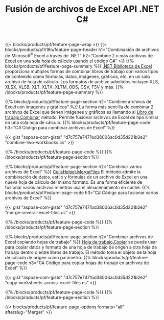 ﻿---
title: Fusión de archivos de Excel API .NET C#
url: /es/net/merger/
description: Concatene archivos de hojas de cálculo de Excel y OpenOffice con solo unas pocas líneas de código C#.
---
{{< blocks/products/pf/feature-page-wrap >}}
{{< blocks/products/pf/i18n/feature-page-header h1="Combinación de archivos de Microsoft<sup>&reg;</sup> Excel a través de .NET" h2="Combine 2 o más archivos de Excel en una sola hoja de cálculo usando el código C#" >}}
{{% blocks/products/pf/feature-page-summary %}}
[.NET Biblioteca de Excel](/cells/net/) proporciona múltiples formas de combinar libros de trabajo con varios tipos de contenido como fórmulas, datos, imágenes, gráficos, etc. en un solo archivo de hoja de cálculo. Los formatos de archivo admitidos incluyen XLS, XLSX, XLSB, XLT, XLTX, XLTM, ODS, CSV, TSV y más.
{{% /blocks/products/pf/feature-page-summary %}}

{{% blocks/products/pf/feature-page-section h2="Combine archivos de Excel con imágenes y gráficos" %}}
La forma más sencilla de combinar 2 archivos de Excel que tienen imágenes y gráficos es llamando al [Libro de trabajo.Combinar](https://apireference.aspose.com/cells/net/aspose.cells/workbook/methods/combine) método. Permite fusionar archivos de Excel de tipo similar en una sola hoja de cálculo.
{{% blocks/products/pf/feature-page-code h3="C# Código para combinar archivos de Excel" %}}

{{< gist "aspose-com-gists" "d7c757e7471bd38006ac0d35d221b2e2" "combine-two-workbooks.cs" >}}

{{% /blocks/products/pf/feature-page-code %}}
{{% /blocks/products/pf/feature-page-section %}}

{{% blocks/products/pf/feature-page-section h2="Combinar varios archivos de Excel" %}}
[CellsHelper.MergeFiles](https://apireference.aspose.com/cells/net/aspose.cells/cellshelper/methods/mergefiles) El método admite la combinación de datos, estilo y fórmulas de un archivo de Excel en una nueva hoja de cálculo del mismo formato. Es una forma eficiente de fusionar varios archivos mientras usa el almacenamiento en caché. 
{{% blocks/products/pf/feature-page-code h3="C# Código para fusionar varios archivos de Excel" %}}

{{< gist "aspose-com-gists" "d7c757e7471bd38006ac0d35d221b2e2" "merge-several-excel-files.cs" >}}

{{% /blocks/products/pf/feature-page-code %}}
{{% /blocks/products/pf/feature-page-section %}}

{{% blocks/products/pf/feature-page-section h2="Combinar archivos de Excel copiando hojas de trabajo" %}}
[Hoja de trabajo.Copiar](https://apireference.aspose.com/cells/net/aspose.cells/worksheet/methods/copy/index) se puede usar para copiar datos y formato de una hoja de trabajo de origen a otra hoja de trabajo dentro o entre libros de trabajo. El método toma el objeto de la hoja de cálculo de origen como parámetro.
{{% blocks/products/pf/feature-page-code h3="C# Código para copiar hojas de trabajo en archivos de Excel" %}}

{{< gist "aspose-com-gists" "d7c757e7471bd38006ac0d35d221b2e2" "copy-worksheets-across-excel-files.cs" >}}

{{% /blocks/products/pf/feature-page-code %}}
{{% /blocks/products/pf/feature-page-section %}}

{{< blocks/products/pf/feature-page-options formats="all" afterslug="Merger" >}}